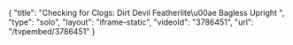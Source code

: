 {
    "title": "Checking for Clogs: Dirt Devil Featherlite\u00ae Bagless Upright ",
    "type": "solo",
    "layout": "iframe-static",
    "videoId": "3786451",
    "url": "\/tvpembed\/3786451"
}